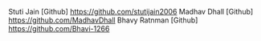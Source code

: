 Stuti Jain [Github] https://github.com/stutijain2006
Madhav Dhall [Github] https://github.com/MadhavDhall
Bhavy Ratnman [Github] https://github.com/Bhavi-1266
